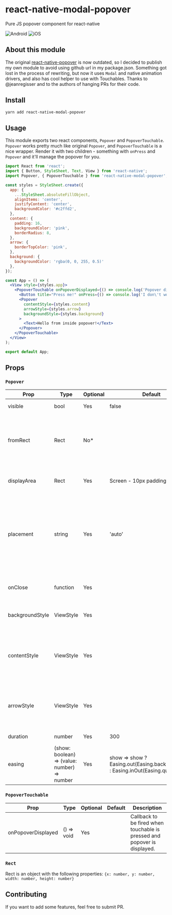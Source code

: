 # react-native-modal-popover
Pure JS popover component for react-native

![Android](https://raw.githubusercontent.com/doomsower/react-native-modal-popover/master/gifs/android.gif)
![iOS](https://raw.githubusercontent.com/doomsower/react-native-modal-popover/master/gifs/ios.gif)

## About this module
The original [react-native-popover](https://github.com/jeanregisser/react-native-popover) is now outdated,
so I decided to publish my own module to avoid using github url in my package.json. Something got lost in 
the process of rewriting, but now it uses `Modal` and native animation drivers, and also has cool helper 
to use with Touchables. Thanks to @jeanregisser and to the authors of hanging PRs for their code.

## Install
```sh
yarn add react-native-modal-popover
```

## Usage

This module exports two react components, `Popover` and `PopoverTouchable`. 
`Popover` works pretty much like original `Popover`, and `PopoverTouchable` is a nice wrapper.
Render it with two children - something with `onPress` and `Popover` and it'll manage the popover for you.

```jsx
import React from 'react';
import { Button, StyleSheet, Text, View } from 'react-native';
import Popover, { PopoverTouchable } from 'react-native-modal-popover';

const styles = StyleSheet.create({
  app: {
    ...StyleSheet.absoluteFillObject,
    alignItems: 'center',
    justifyContent: 'center',
    backgroundColor: '#c2ffd2',
  },
  content: {
    padding: 16,
    backgroundColor: 'pink',
    borderRadius: 8,
  },
  arrow: {
    borderTopColor: 'pink',
  },
  background: {
    backgroundColor: 'rgba(0, 0, 255, 0.5)'
  },
});

const App = () => (
  <View style={styles.app}>
    <PopoverTouchable onPopoverDisplayed={() => console.log('Popover displayed!')}>
      <Button title="Press me!" onPress={() => console.log('I don\'t work')}/>
      <Popover
        contentStyle={styles.content}
        arrowStyle={styles.arrow}
        backgroundStyle={styles.background}
      >
        <Text>Hello from inside popover!</Text>
      </Popover>
    </PopoverTouchable>
  </View>
);

export default App;
```

## Props

### `Popover`

Prop              | Type      | Optional | Default               | Description
----------------- | --------- | -------- | --------------------- | -----------
visible           | bool      | Yes      | false                 | Show/Hide the popover
fromRect          | Rect      | No*      |                       | Rectangle at which to anchor the popover. **Optional** when used inside `PopoverTouchable`, **required** when used standalone
displayArea       | Rect      | Yes      | Screen - 10px padding | Area where the popover is allowed to be displayed
placement         | string    | Yes      | 'auto'                | How to position the popover - top &#124; bottom &#124; left &#124; right &#124; auto. When 'auto' is specified, it will determine the ideal placement so that the popover is fully visible within `displayArea`.
onClose           | function  | Yes      |                       | Callback to be fired when the user closes the popover
backgroundStyle   | ViewStyle | Yes      |                       | Custom style to be applied to background overlay 
contentStyle      | ViewStyle | Yes      |                       | Custom style to be applied to popover reactangle. Use it to set round corners, background color, etc.
arrowStyle        | ViewStyle | Yes      |                       | Custom style to be applied to popover arrow. Use `borderTopColor` to match content backgroundColor
duration | number    | Yes      | 300 | Animation duration
easing | (show: boolean) => (value: number) => number| Yes | show => show ? Easing.out(Easing.back(1.70158)) : Easing.inOut(Easing.quad) | Function that returns easing function for show or hide animation, depending on `show` argument

### `PopoverTouchable`

Prop                 | Type        | Optional | Default               | Description
-------------------- | ----------- | -------- | --------------------- | -----------
onPopoverDisplayed   | () => void  | Yes      |                       | Callback to be fired when touchable is pressed and popover is displayed.


### `Rect`

Rect is an object with the following properties: `{x: number, y: number, width: number, height: number}`

## Contributing

If you want to add some features, feel free to submit PR.




